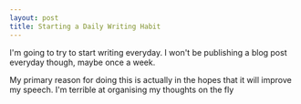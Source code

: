 ```yaml
---
layout: post
title: Starting a Daily Writing Habit
---
```

I'm going to try to start writing everyday. I won't be publishing a blog post everyday though, maybe once a week.

My primary reason for doing this is actually in the hopes that it will improve my speech. I'm terrible at organising my thoughts on the fly